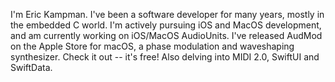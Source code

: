 I'm Eric Kampman. I've been a software developer for many years, mostly in the embedded C world. I'm actively pursuing iOS and MacOS development, and am currently working on iOS/MacOS AudioUnits. I've released AudMod on the Apple Store for macOS, a phase modulation and waveshaping synthesizer. Check it out -- it's free! Also delving into MIDI 2.0, SwiftUI and SwiftData. 

<!---
erickampman/erickampman is a ✨ special ✨ repository because its `README.md` (this file) appears on your GitHub profile.
You can click the Preview link to take a look at your changes.
--->
